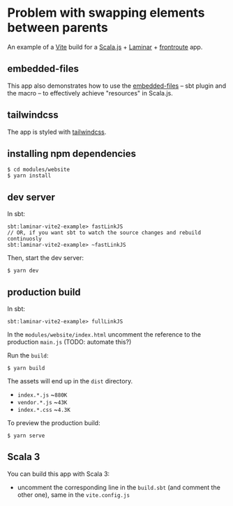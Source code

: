 # Problem with swapping elements between parents 

An example of a [Vite](https://vitejs.dev/) build for a [Scala.js](https://scala-js.org) + [Laminar](https://github.com/raquo/Laminar) +
[frontroute](https://github.com/tulz-app/frontroute) app.

## embedded-files

This app also demonstrates how to use the [embedded-files](https://github.com/yurique/embedded-files/) – sbt plugin and
the macro – to effectively achieve "resources" in Scala.js.

## tailwindcss

The app is styled with [tailwindcss](https://tailwindcss.com/).

## installing npm dependencies

```console
$ cd modules/website
$ yarn install
```

## dev server

In sbt:
```
sbt:laminar-vite2-example> fastLinkJS
// OR, if you want sbt to watch the source changes and rebuild continuosly
sbt:laminar-vite2-example> ~fastLinkJS
```

Then, start the dev server:

```console
$ yarn dev
```

## production build

In sbt:
```
sbt:laminar-vite2-example> fullLinkJS
```

In the `modules/website/index.html` uncomment the reference to the production `main.js` (TODO: automate this?)

Run the `build`:

```console
$ yarn build
```

The assets will end up in the `dist` directory.

* `index.*.js` ~`880K`
* `vendor.*.js` ~`43K`
* `index.*.css` ~`4.3K`

To preview the production build:

```console
$ yarn serve
```

## Scala 3

You can build this app with Scala 3:

* uncomment the corresponding line in the `build.sbt` (and comment the other one), same in the `vite.config.js`

